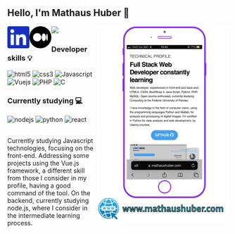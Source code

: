 ## Hello, I'm Mathaus Huber 👋

<a href="https://www.mathaushuber.com"><img align='right' src="/.github/profile.svg" width="300"></a>

<div style="display: inline_block">
<img height="180em" src="https://github-readme-stats.vercel.app/api/top-langs/?username=HuberM1998&layout=compact&langs_count=7&theme=github_dark"/>
<a href="https://www.linkedin.com/in/mathaus-huber/"><img align='left' src="/.github/linkedin.svg" width="50"></a>
<a href="https://medium.com/@mathaushuber"><img align='left' src="/.github/medium.svg" width="50"></a>
</div>

### Developer skills 💡
<div style="display: inline_block">
  <img align="center" alt="html5" src="https://img.shields.io/badge/HTML5-E34F26?style=for-the-badge&logo=html5&logoColor=white">
  <img align="center" alt="css3" src="https://img.shields.io/badge/CSS3-1572B6?style=for-the-badge&logo=css3&logoColor=white">
  <img align="center" alt="Javascript" src="https://img.shields.io/badge/JavaScript-F7DF1E?style=for-the-badge&logo=javascript&logoColor=black">
  <img align="center" alt="Vuejs" src="https://img.shields.io/badge/Vue.js-35495E?style=for-the-badge&logo=vue.js&logoColor=4FC08">
  <img align="center" alt="PHP" src="https://img.shields.io/badge/PHP-777BB4?style=for-the-badge&logo=php&logoColor=white">
  <img align="center" alt="C" src="https://img.shields.io/badge/C-00599C?style=for-the-badge&logo=c&logoColor=white">
</div>

### Currently studying 💻
<div style="display: inline_block">
  <img align="center" alt="nodejs" src="https://img.shields.io/badge/Node.js-43853D?style=for-the-badge&logo=node.js&logoColor=white">
  <img align="center" alt="python" src="https://img.shields.io/badge/Python-14354C?style=for-the-badge&logo=python&logoColor=white">
  <img align="center" alt="react" src="https://img.shields.io/badge/React-20232A?style=for-the-badge&logo=react&logoColor=61DAFB">
</div>
<br>
<p>Currently studying Javascript technologies, focusing on the front-end. Addressing some projects using the Vue.js framework, a different skill from those I consider in my profile, having a good command of the tool. On the backend, currently studying node.js, where I consider in the intermediate learning process.</p>

